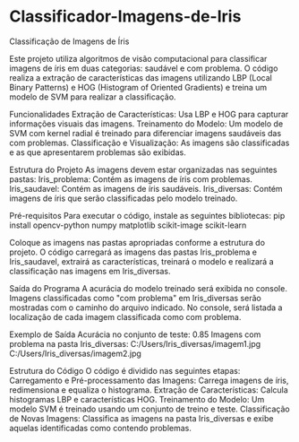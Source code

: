 # Classificador-Imagens-de-Iris
 
Classificação de Imagens de Íris

Este projeto utiliza algoritmos de visão computacional para classificar imagens de íris em duas categorias: saudável e com problema. O código realiza a extração de características das imagens utilizando LBP (Local Binary Patterns) e HOG (Histogram of Oriented Gradients) e treina um modelo de SVM para realizar a classificação.

Funcionalidades
Extração de Características: Usa LBP e HOG para capturar informações visuais das imagens.
Treinamento do Modelo: Um modelo de SVM com kernel radial é treinado para diferenciar imagens saudáveis das com problemas.
Classificação e Visualização: As imagens são classificadas e as que apresentarem problemas são exibidas.

Estrutura do Projeto
As imagens devem estar organizadas nas seguintes pastas:
Iris_problema: Contém as imagens de íris com problemas.
Iris_saudavel: Contém as imagens de íris saudáveis.
Iris_diversas: Contém imagens de íris que serão classificadas pelo modelo treinado.

Pré-requisitos
Para executar o código, instale as seguintes bibliotecas:
pip install opencv-python numpy matplotlib scikit-image scikit-learn

Coloque as imagens nas pastas apropriadas conforme a estrutura do projeto.
O código carregará as imagens das pastas Iris_problema e Iris_saudavel, extrairá as características, treinará o modelo e realizará a classificação nas imagens em Iris_diversas.

Saída do Programa
A acurácia do modelo treinado será exibida no console.
Imagens classificadas como "com problema" em Iris_diversas serão mostradas com o caminho do arquivo indicado.
No console, será listada a localização de cada imagem classificada como com problema.

Exemplo de Saída
Acurácia no conjunto de teste: 0.85
Imagens com problema na pasta Iris_diversas:
C:/Users/Iris_diversas/imagem1.jpg
C:/Users/Iris_diversas/imagem2.jpg

Estrutura do Código
O código é dividido nas seguintes etapas:
Carregamento e Pré-processamento das Imagens: Carrega imagens de íris, redimensiona e equaliza o histograma.
Extração de Características: Calcula histogramas LBP e características HOG.
Treinamento do Modelo: Um modelo SVM é treinado usando um conjunto de treino e teste.
Classificação de Novas Imagens: Classifica as imagens na pasta Iris_diversas e exibe aquelas identificadas como contendo problemas.

